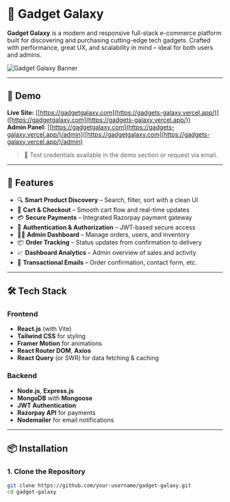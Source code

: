 # 🚀 Gadget Galaxy

**Gadget Galaxy** is a modern and responsive full-stack e-commerce platform built for discovering and purchasing cutting-edge tech gadgets. Crafted with performance, great UX, and scalability in mind – ideal for both users and admins.

![Gadget Galaxy Banner](https://your-image-url.com/banner.png)

---

## 🌟 Demo

**Live Site:** [[https://gadgetgalaxy.com](https://gadgets-galaxy.vercel.app/)]([https://gadgetgalaxy.com](https://gadgets-galaxy.vercel.app/))  
**Admin Panel:** [[https://gadgetgalaxy.com](https://gadgets-galaxy.vercel.app/)/admin]([https://gadgetgalaxy.com](https://gadgets-galaxy.vercel.app/)/admin)  
> 🧪 Test credentials available in the demo section or request via email.

---

## 🧠 Features

- 🔍 **Smart Product Discovery** – Search, filter, sort with a clean UI
- 🛒 **Cart & Checkout** – Smooth cart flow and real-time updates
- 💳 **Secure Payments** – Integrated Razorpay payment gateway
- 🔐 **Authentication & Authorization** – JWT-based secure access
- 🧑‍💼 **Admin Dashboard** – Manage orders, users, and inventory
- 📦 **Order Tracking** – Status updates from confirmation to delivery
- 📈 **Dashboard Analytics** – Admin overview of sales and activity
- 💌 **Transactional Emails** – Order confirmation, contact form, etc.

---

## 🛠️ Tech Stack

### Frontend

- **React.js** (with Vite)
- **Tailwind CSS** for styling
- **Framer Motion** for animations
- **React Router DOM**, **Axios**
- **React Query** (or SWR) for data fetching & caching

### Backend

- **Node.js**, **Express.js**
- **MongoDB** with **Mongoose**
- **JWT Authentication**
- **Razorpay API** for payments
- **Nodemailer** for email notifications

---

## 📦 Installation

### 1. Clone the Repository

```bash
git clone https://github.com/your-username/gadget-galaxy.git
cd gadget-galaxy
